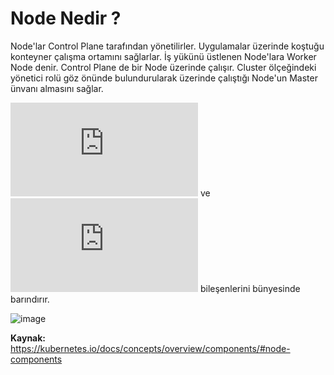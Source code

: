 
# Node Nedir ?

Node'lar Control Plane tarafından yönetilirler. Uygulamalar üzerinde koştuğu konteyner çalışma ortamını sağlarlar. İş yükünü üstlenen Node'lara Worker Node denir. Control Plane de bir Node üzerinde çalışır. Cluster ölçeğindeki yönetici rolü göz önünde bulundurularak üzerinde çalıştığı Node'un Master ünvanı almasını sağlar. 

![kubelet](https://github.com/hae-shin/kubernetes-cluster/blob/main/d%C3%B6k%C3%BCmanlar/kubelet.md) ve ![kubeproxy](https://github.com/hae-shin/kubernetes-cluster/blob/main/d%C3%B6k%C3%BCmanlar/kube-proxy.md) bileşenlerini bünyesinde barındırır.



![image](https://user-images.githubusercontent.com/116150600/202446806-18d1cf19-1d86-4ddf-83e8-5991497dc914.png)

**Kaynak:** https://kubernetes.io/docs/concepts/overview/components/#node-components
